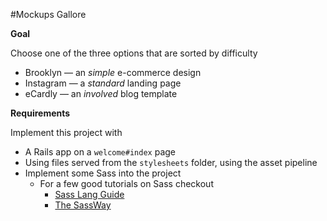 #Mockups Gallore

**Goal**

Choose one of the three options that are sorted by difficulty

* Brooklyn — an *simple* e-commerce design
* Instagram — a *standard* landing page
* eCardly — an *involved* blog template

**Requirements**

Implement this project with

* A Rails app on a `welcome#index` page
* Using files served from the `stylesheets` folder, using the asset pipeline
* Implement some Sass into the project
	* For a few good tutorials on Sass checkout
		* [Sass Lang Guide](http://sass-lang.com/guide)
		* [The SassWay](http://thesassway.com/beginner)